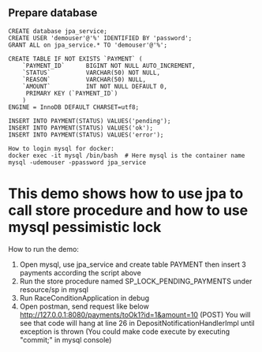 
Prepare database
-------------------------------------------------------
```aidl
CREATE database jpa_service;
CREATE USER 'demouser'@'%' IDENTIFIED BY 'password';
GRANT ALL on jpa_service.* TO 'demouser'@'%';

CREATE TABLE IF NOT EXISTS `PAYMENT` (
	`PAYMENT_ID`      BIGINT NOT NULL AUTO_INCREMENT,
	`STATUS`  		  VARCHAR(50) NOT NULL,
	`REASON`  		  VARCHAR(50) NULL,
	`AMOUNT`          INT NOT NULL DEFAULT 0,
	 PRIMARY KEY (`PAYMENT_ID`)
	)
ENGINE = InnoDB DEFAULT CHARSET=utf8;

INSERT INTO PAYMENT(STATUS) VALUES('pending');
INSERT INTO PAYMENT(STATUS) VALUES('ok');
INSERT INTO PAYMENT(STATUS) VALUES('error');

How to login mysql for docker:
docker exec -it mysql /bin/bash  # Here mysql is the container name
mysql -udemouser -ppassword jpa_service

```

This demo shows how to use jpa to call store procedure and how to use mysql pessimistic lock
==================================================================================================
How to run the demo:</br>
1. Open mysql, use jpa_service and create table PAYMENT then insert 3 payments according the script above
2. Run the store procedure named SP_LOCK_PENDING_PAYMENTS under resource/sp in mysql
3. Run RaceConditionApplication in debug
4. Open postman, send request like below
   http://127.0.0.1:8080/payments/toOk1?id=1&amount=10  (POST)
   You will see that code will hang at line 26 in DepositNotificationHandlerImpl until exception is thrown
   (You could make code execute by executing "commit;" in mysql console)
